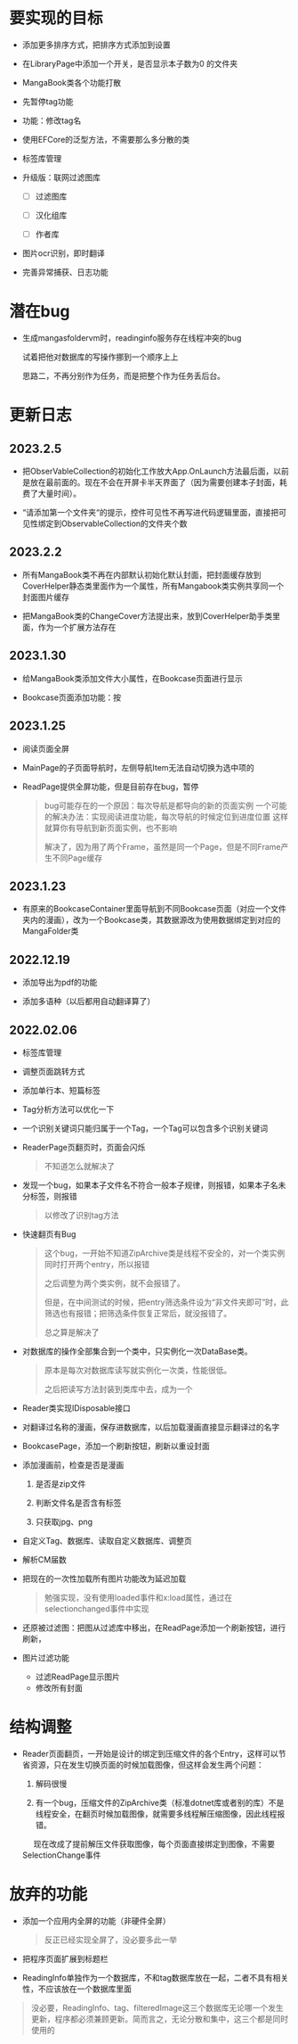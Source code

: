 # 要实现的目标

* 添加更多排序方式，把排序方式添加到设置

* 在LibraryPage中添加一个开关，是否显示本子数为0 的文件夹

* MangaBook类各个功能打散

* 先暂停tag功能

* 功能：修改tag名

* 使用EFCore的泛型方法，不需要那么多分散的类

* 标签库管理

* 升级版：联网过滤图库
  
  * [ ] 过滤图库
  
  * [ ] 汉化组库
  
  * [ ] 作者库

* 图片ocr识别，即时翻译

* 完善异常捕获、日志功能

# 潜在bug

* 生成mangasfoldervm时，readinginfo服务存在线程冲突的bug  
  
  试着把他对数据库的写操作挪到一个顺序上上  
  
  思路二，不再分别作为任务，而是把整个作为任务丢后台。

# 更新日志

## 2023.2.5

* 把ObserVableCollection的初始化工作放大App.OnLaunch方法最后面，以前是放在最前面的。现在不会在开屏卡半天界面了（因为需要创建本子封面，耗费了大量时间）。

* “请添加第一个文件夹“的提示，控件可见性不再写进代码逻辑里面，直接把可见性绑定到ObservableCollection的文件夹个数

## 2023.2.2

* 所有MangaBook类不再在内部默认初始化默认封面，把封面缓存放到CoverHelper静态类里面作为一个属性，所有Mangabook类实例共享同一个封面图片缓存

* 把MangaBook类的ChangeCover方法提出来，放到CoverHelper助手类里面，作为一个扩展方法存在

## 2023.1.30

* 给MangaBook类添加文件大小属性，在Bookcase页面进行显示

* Bookcase页面添加功能：按

## 2023.1.25

* 阅读页面全屏

* MainPage的子页面导航时，左侧导航Item无法自动切换为选中项的

* ReadPage提供全屏功能，但是目前存在bug，暂停
  
  > bug可能存在的一个原因：每次导航是都导向的新的页面实例 一个可能的解决办法：实现阅读进度功能，每次导航的时候定位到进度位置 这样就算你有导航到新页面实例，也不影响
  > 
  > 解决了，因为用了两个Frame，虽然是同一个Page，但是不同Frame产生不同Page缓存

## 2023.1.23

* 有原来的BookcaseContainer里面导航到不同Bookcase页面（对应一个文件夹内的漫画），改为一个Bookcase类，其数据源改为使用数据绑定到对应的MangaFolder类

## 2022.12.19

* 添加导出为pdf的功能

* 添加多语种（以后都用自动翻译算了）

## 2022.02.06

* 标签库管理
- 调整页面跳转方式

- 添加单行本、短篇标签

- Tag分析方法可以优化一下

- 一个识别关键词只能归属于一个Tag，一个Tag可以包含多个识别关键词

- ReaderPage页翻页时，页面会闪烁
  
  > 不知道怎么就解决了
* 发现一个bug，如果本子文件名不符合一般本子规律，则报错，如果本子名未分标签，则报错
  
  > 以修改了识别tag方法

* 快速翻页有Bug
  
  > 这个bug，一开始不知道ZipArchive类是线程不安全的，对一个类实例同时打开两个entry，所以报错
  > 
  > 之后调整为两个类实例，就不会报错了。
  > 
  > 但是，在中间测试的时候，把entry筛选条件设为“非文件夹即可”时，此筛选也有报错；把筛选条件恢复正常后，就没报错了。
  > 
  > 总之算是解决了
- 对数据库的操作全部集合到一个类中，只实例化一次DataBase类。
  
  > 原本是每次对数据库读写就实例化一次类，性能很低。
  > 
  > 之后把读写方法封装到类库中去，成为一个

- Reader类实现IDisposable接口

- 对翻译过名称的漫画，保存进数据库，以后加载漫画直接显示翻译过的名字

- BookcasePage，添加一个刷新按钮，刷新以重设封面

- 添加漫画前，检查是否是漫画
  
  1. 是否是zip文件
  
  2. 判断文件名是否含有标签
  
  3. 只获取jpg、png

- 自定义Tag、数据库、读取自定义数据库、调整页

- 解析CM届数

- 把现在的一次性加载所有图片功能改为延迟加载
  
  > 勉强实现，没有使用loaded事件和x:load属性，通过在selectionchanged事件中实现

- 还原被过滤图：把图从过滤库中移出，在ReadPage添加一个刷新按钮，进行刷新，

- 图片过滤功能
  
  - 过滤ReadPage显示图片
  - 修改所有封面

# 结构调整

* Reader页面翻页，一开始是设计的绑定到压缩文件的各个Entry，这样可以节省资源，只在发生切换页面的时候加载图像，但这样会发生两个问题：
  
  1. 解码很慢
  
  2. 有一个bug，压缩文件的ZipArchive类（标准dotnet库或者别的库）不是线程安全，在翻页时候加载图像，就需要多线程解压缩图像，因此线程报错。
  
       现在改成了提前解压文件获取图像，每个页面直接绑定到图像，不需要SelectionChange事件

# 放弃的功能

* 添加一个应用内全屏的功能（非硬件全屏）
  
  > 反正已经实现全屏了，没必要多此一举

* 把程序页面扩展到标题栏

* ReadingInfo单独作为一个数据库，不和tag数据库放在一起，二者不具有相关性，不应该放在一个数据库里面

> 没必要，ReadingInfo、tag、filteredImage这三个数据库无论哪一个发生更新，程序都必须兼顾更新。简而言之，无论分散和集中，这三个都是同时使用的
